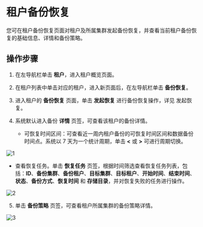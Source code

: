 # 租户备份恢复

您可在租户备份恢复页面对租户及所属集群发起备份恢复，并查看当前租户备份恢复的基础信息、详情和备份策略。

## 操作步骤

1. 在左导航栏单击 **租户**，进入租户概览页面。

2. 在租户列表中单击对应的租户，进入新页面后，在左导航栏单击 **备份恢复**。

3. 进入租户的 **备份恢复** 页面，单击 **发起恢复** 进行备份恢复操作，详见 发起恢复。

4. 系统默认进入备份 **详情** 页签，可查看该租户的备份详情。

   * 可恢复时间区间：可查看近一周内租户备份的可恢复时间区间和数据备份时间点。系统以 7 天为一个统计周期，单击 **<** 或 **>** 可进行周期切换。

![1](https://obbusiness-private.oss-cn-shanghai.aliyuncs.com/doc/img/ocp/%E7%A7%9F%E6%88%B7%E5%A4%87%E4%BB%BD%E8%AF%A6%E6%83%85.png)

   * 查看恢复任务。单击 **恢复任务** 页签，根据时间筛选查看恢复任务列表，包括：**ID**、**备份集群**、**备份租户**、**目标集群**、**目标租户**、**开始时间**、**结束时间**、**状态**、**备份方式**、**恢复时间** 和 **存储目录**，并对恢复失败的任务进行操作。

![2](https://obbusiness-private.oss-cn-shanghai.aliyuncs.com/doc/img/ocp/%E7%A7%9F%E6%88%B7%E6%81%A2%E5%A4%8D%E4%BB%BB%E5%8A%A1.png)

5. 单击 **备份策略** 页签，可查看租户所属集群的备份策略详情。

![3](https://obbusiness-private.oss-cn-shanghai.aliyuncs.com/doc/img/ocp/%E7%A7%9F%E6%88%B7%E5%A4%87%E4%BB%BD%E7%AD%96%E7%95%A5.png)
